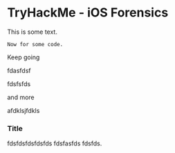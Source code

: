 # TryHackMe - iOS Forensics

This is some text.

```
Now for some code.
```



Keep going





fdasfdsf






fdsfsfds




and more






afdklsjfdkls 





### Title



fdsfdsfdsfdsfds
fdsfasfds
fdsfds.

